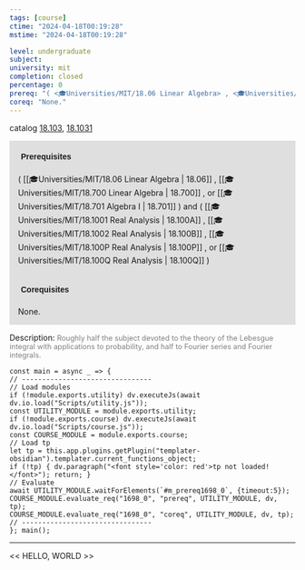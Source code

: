 ```yaml
---
tags: [course]
ctime: "2024-04-18T00:19:28"
mstime: "2024-04-18T00:19:28"

level: undergraduate
subject: 
university: mit
completion: closed
percentage: 0
prereq: "( <🎓Universities/MIT/18.06 Linear Algebra> , <🎓Universities/MIT/18.700 Linear Algebra> , or <🎓Universities/MIT/18.701 Algebra I> ) and ( <🎓Universities/MIT/18.1001 Real Analysis> , <🎓Universities/MIT/18.1002 Real Analysis> , <🎓Universities/MIT/18.100P Real Analysis> , or <🎓Universities/MIT/18.100Q Real Analysis> )"
coreq: "None."
---
```


catalog [18.103](http://student.mit.edu/catalog/m18a.html#18.103), [18.1031](http://student.mit.edu/catalog/m18a.html#18.1031)

<span style="display: block; padding: 15px; background-color: rgb(100, 100, 100, 0.2);"><font id="m_prereq1698_0" style="display: block; font-family: Arial, sans-serif; font-weight: bold; padding: 5px">Prerequisites</font><br><span id="prereq1698_0">( [[🎓Universities/MIT/18.06 Linear Algebra | 18.06]] , [[🎓Universities/MIT/18.700 Linear Algebra | 18.700]] , or [[🎓Universities/MIT/18.701 Algebra I | 18.701]] ) and ( [[🎓Universities/MIT/18.1001 Real Analysis | 18.100A]] , [[🎓Universities/MIT/18.1002 Real Analysis | 18.100B]] , [[🎓Universities/MIT/18.100P Real Analysis | 18.100P]] , or [[🎓Universities/MIT/18.100Q Real Analysis | 18.100Q]] )</span></span>
<span style="display: block; padding: 15px; background-color: rgb(100, 100, 100, 0.2);"><font id="m_coreq1698_0" style="display: block; font-family: Arial, sans-serif; font-weight: bold; padding: 5px">Corequisites</font><br><span id="coreq1698_0">None.</span></span>

<font style="">Description:</font>
<font style="color: grey; font-size: 0.8rem;">Roughly half the subject devoted to the theory of the Lebesgue integral with applications to probability, and half to Fourier series and Fourier integrals.</font>

```dataviewjs
const main = async _ => {
// --------------------------------
// Load modules
if (!module.exports.utility) dv.executeJs(await dv.io.load("Scripts/utility.js"));
const UTILITY_MODULE = module.exports.utility;
if (!module.exports.course) dv.executeJs(await dv.io.load("Scripts/course.js"));
const COURSE_MODULE = module.exports.course;
// Load tp
let tp = this.app.plugins.getPlugin("templater-obsidian").templater.current_functions_object;
if (!tp) { dv.paragraph("<font style='color: red'>tp not loaded!</font>"); return; }
// Evaluate
await UTILITY_MODULE.waitForElements(`#m_prereq1698_0`, {timeout:5});
COURSE_MODULE.evaluate_req("1698_0", "prereq", UTILITY_MODULE, dv, tp);
COURSE_MODULE.evaluate_req("1698_0", "coreq", UTILITY_MODULE, dv, tp);
// --------------------------------
}; main();
```

---

<< HELLO, WORLD >>
